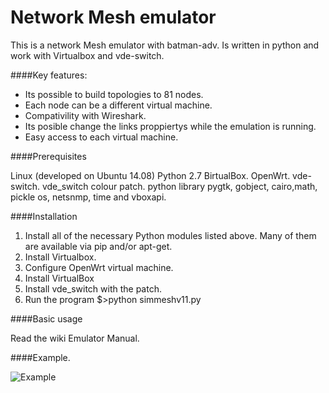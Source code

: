 Network Mesh emulator
=====================

This is a network Mesh emulator with batman-adv. Is written in python and work with Virtualbox and vde-switch.

####Key features:

- Its possible to build topologies to 81 nodes.
- Each node can be a different virtual machine.
- Compativility with Wireshark.
- Its posible change the links proppiertys while the emulation is running.
- Easy access to each virtual machine.

####Prerequisites

Linux (developed on Ubuntu 14.08)
Python 2.7
BirtualBox.
OpenWrt.
vde-switch.
vde_switch colour patch.
python library pygtk, gobject, cairo,math, pickle os, netsnmp, time and vboxapi.

####Installation

1. Install all of the necessary Python modules listed above. Many of them are available via pip and/or apt-get.
2. Install Virtualbox.
3. Configure OpenWrt virtual machine.
4. Install VirtualBox
5. Install vde_switch with the patch.
6. Run the program $>python simmeshv11.py

####Basic usage

Read the wiki Emulator Manual.

####Example.

![Example](http://)

